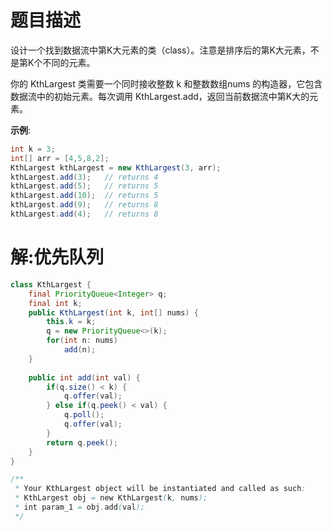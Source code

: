 # 题目描述

设计一个找到数据流中第K大元素的类（class）。注意是排序后的第K大元素，不是第K个不同的元素。

你的 KthLargest 类需要一个同时接收整数 k 和整数数组nums 的构造器，它包含数据流中的初始元素。每次调用 KthLargest.add，返回当前数据流中第K大的元素。

**示例**:

``` java
int k = 3; 
int[] arr = [4,5,8,2]; 
KthLargest kthLargest = new KthLargest(3, arr); 
kthLargest.add(3);   // returns 4 
kthLargest.add(5);   // returns 5 
kthLargest.add(10);  // returns 5 
kthLargest.add(9);   // returns 8 
kthLargest.add(4);   // returns 8
```

# 解:优先队列

``` java
class KthLargest {
    final PriorityQueue<Integer> q;
    final int k;
    public KthLargest(int k, int[] nums) {
        this.k = k;
        q = new PriorityQueue<>(k);
        for(int n: nums)
            add(n);
    }
    
    public int add(int val) {
        if(q.size() < k) {
            q.offer(val);
        } else if(q.peek() < val) {
            q.poll();
            q.offer(val);
        }
        return q.peek();
    }
}

/**
 * Your KthLargest object will be instantiated and called as such:
 * KthLargest obj = new KthLargest(k, nums);
 * int param_1 = obj.add(val);
 */
```


